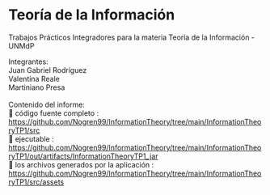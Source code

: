 # Teoría de la Información

Trabajos Prácticos Integradores para la materia Teoría de la Información - UNMdP<br>

Integrantes:<br>
Juan Gabriel Rodríguez<br>
Valentina Reale <br>
Martiniano Presa<br>
<br>
Contenido del informe:<br>
 código fuente completo : https://github.com/Nogren99/InformationTheory/tree/main/InformationTheoryTP1/src <br>
 ejecutable : https://github.com/Nogren99/InformationTheory/tree/main/InformationTheoryTP1/out/artifacts/InformationTheoryTP1_jar <br>
 los archivos generados por la aplicación : https://github.com/Nogren99/InformationTheory/tree/main/InformationTheoryTP1/src/assets <br>
